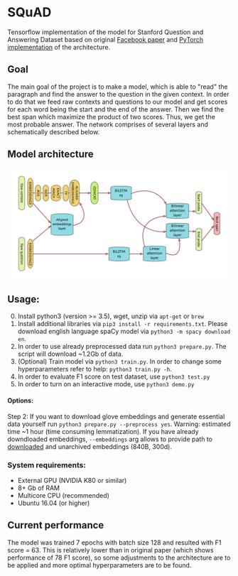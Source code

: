 # SQuAD
Tensorflow implementation of the model for Stanford Question and Answering Dataset based on original [Facebook paper](https://cs.stanford.edu/people/danqi/papers/acl2017.pdf) and [PyTorch implementation](https://github.com/hitvoice/DrQA) of the architecture.

## Goal
The main goal of the project is to make a model, which is able to "read" the paragraph and find the answer to the question in the given context. In order to do that we feed raw contexts and questions to our model and get scores for each word being the start and the end of the answer. Then we find the best span which maximize the product of two scores. Thus, we get the most probable answer. The network comprises of several layers and schematically described below.

## Model architecture
<img src="model-arch.png" width="800">

## Usage:
0. Install python3 (version >= 3.5), wget, unzip via `apt-get` or `brew`
1. Install additional libraries via `pip3 install -r requirements.txt`. Please download english language spaCy model via `python3 -m spacy download en`.
2. In order to use already preprocessed data run `python3 prepare.py`. The script will download ~1.2Gb of data. 
3. (Optional) Train model via `python3 train.py`. In order to change some hyperparameters refer to help: `python3 train.py -h`.
4. In order to evaluate F1 score on test dataset, use `python3 test.py`
5. In order to turn on an interactive mode, use `python3 demo.py`

#### Options:
Step 2:
If you want to download glove embeddings and generate essential data yourself run `python3 prepare.py --preprocess yes`. Warning: estimated time ~1 hour (time consuming lemmatization). If you have already downdloaded embeddings, `--embeddings` arg allows to provide path to [downloaded](https://nlp.stanford.edu/projects/glove/) and unarchived embeddings (840B, 300d).

### System requirements:
- External GPU (NVIDIA K80 or similar)
- 8+ Gb of RAM
- Multicore CPU (recommended)
- Ubuntu 16.04 (or higher)

## Current performance
The model was trained 7 epochs with batch size 128 and resulted with F1 score = 63. This is relatively lower than in original paper (which shows performance of 78 F1 score), so some adjustments to the architecture are to be applied and more optimal hyperparameters are to be found.
